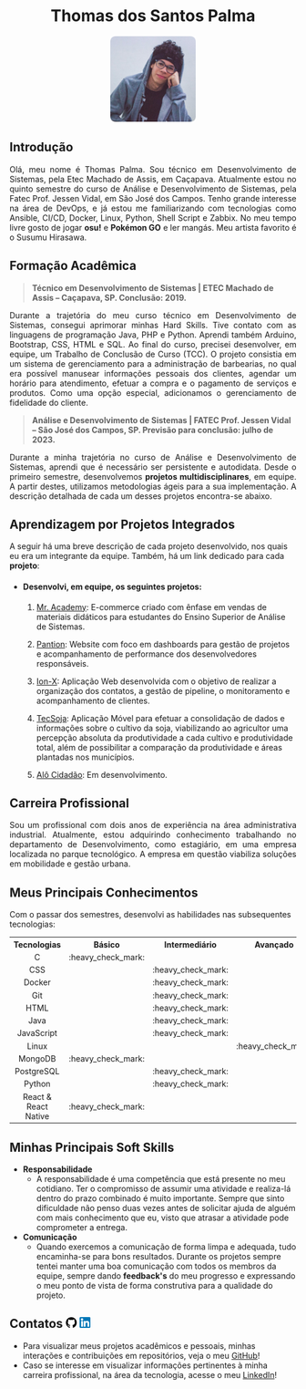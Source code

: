 <h1 align="center"><b>Thomas dos Santos Palma</h1></b>

<p align="center"> 
   <img src="./docs/profile-picture.png" width="150" height="150">
</p>

## **Introdução**


<p align="justify">Olá, meu nome é Thomas Palma. Sou técnico em Desenvolvimento de Sistemas, pela Etec Machado de Assis, em Caçapava. Atualmente estou no quinto semestre do curso de Análise e Desenvolvimento de Sistemas, pela Fatec Prof. Jessen Vidal, em São José dos Campos. Tenho grande interesse na área de DevOps, e já estou me familiarizando com tecnologias como Ansible, CI/CD, Docker, Linux, Python, Shell Script e Zabbix. No meu tempo livre gosto de jogar <b>osu!</b> e <b>Pokémon GO</b> e ler mangás. Meu artista favorito é o Susumu Hirasawa.</p>


## **Formação Acadêmica**

 > **Técnico em Desenvolvimento de Sistemas | ETEC Machado de Assis – Caçapava, SP. Conclusão: 2019.**


 <p align="justify">Durante a trajetória do meu curso técnico em Desenvolvimento de Sistemas, consegui aprimorar minhas Hard Skills. Tive contato com as linguagens de programação Java, PHP e Python. Aprendi também Arduino, Bootstrap, CSS, HTML e SQL. Ao final do curso, precisei desenvolver, em equipe, um Trabalho de Conclusão de Curso (TCC). O projeto consistia em um sistema de gerenciamento para a administração de barbearias, no qual era possível manusear informações pessoais dos clientes, agendar um horário para atendimento, efetuar a compra e o pagamento de serviços e produtos. Como uma opção especial, adicionamos o gerenciamento de fidelidade do cliente.</p>


> **Análise e Desenvolvimento de Sistemas | FATEC Prof. Jessen Vidal – São José dos Campos, SP. Previsão para conclusão: julho de 2023.**

<p align="justify">Durante a minha trajetória no curso de Análise e Desenvolvimento de Sistemas, aprendi que é necessário ser persistente e autodidata. Desde o primeiro semestre, desenvolvemos <b>projetos multidisciplinares</b>, em equipe. A partir destes, utilizamos metodologias ágeis para a sua implementação. A descrição detalhada de cada um desses projetos encontra-se abaixo.</p>

## **Aprendizagem por Projetos Integrados**
A seguir há uma breve descrição de cada projeto desenvolvido, nos quais eu era um integrante da equipe. Também, há um link dedicado para cada **projeto**:

 - <h4><b>Desenvolvi, em equipe, os seguintes projetos:</h4></b>

   1. [Mr. Academy](https://github.com/ThomasPalma1/portfolio-tg/tree/main/APIs/FatecAPI-01): E-commerce criado com ênfase em vendas de materiais didáticos para estudantes do Ensino Superior de Análise de Sistemas.


   2. [Pantion](https://github.com/ThomasPalma1/portfolio-tg/tree/main/APIs/FatecAPI-02): Website com foco em dashboards para gestão de projetos e acompanhamento de performance dos desenvolvedores responsáveis.


   3. [Ion-X](https://github.com/ThomasPalma1/portfolio-tg/tree/main/APIs/FatecAPI-03): Aplicação Web desenvolvida com o objetivo de realizar a organização dos contatos, a gestão de pipeline, o monitoramento e acompanhamento de clientes.


   4. [TecSoja](https://github.com/ThomasPalma1/portfolio-tg/tree/main/APIs/FatecAPI-04): Aplicação Móvel para efetuar a consolidação de dados e informações sobre o cultivo da soja, viabilizando ao agricultor uma percepção absoluta da produtividade a cada cultivo e produtividade total, além de possibilitar a comparação da produtividade e áreas plantadas nos municípios.


   5. [Alô Cidadão](https://github.com/ThomasPalma1/portfolio-tg/tree/main/APIs/FatecAPI-05): Em desenvolvimento.


 ## **Carreira Profissional**
 <p align="justify">Sou um profissional com dois anos de experiência na área administrativa industrial. Atualmente, estou adquirindo conhecimento trabalhando no departamento de Desenvolvimento, como estagiário, em uma empresa localizada no parque tecnológico. A empresa em questão viabiliza soluções em mobilidade e gestão urbana.</p>

## **Meus Principais Conhecimentos**
Com o passar dos semestres, desenvolvi as habilidades nas subsequentes tecnologias: 
<table>
    <tr>
        <th align="center">Tecnologias</th>
        <th align="center">Básico</th>
        <th align="center">Intermediário</th>
        <th align="center">Avançado</th>
    </tr>
    <tr>
        <td align="center">C</td>
        <td align="center">:heavy_check_mark:</td>
        <td></td>
        <td></td>
    </tr>
    <tr>
        <td align="center">CSS</td>
        <td></td>
        <td align="center">:heavy_check_mark:</td>
        <td></td>
    </tr>
    <tr>
        <td align="center">Docker</td>
        <td></td>
        <td align="center">:heavy_check_mark:</td>
        <td></td>
    </tr>
    <tr>
        <td align="center">Git</td>
        <td></td>
        <td align="center">:heavy_check_mark:</td>
        <td></td>
    </tr>
    <tr>
        <td align="center">HTML</td>
        <td></td>
        <td align="center">:heavy_check_mark:</td>
        <td></td>
    </tr>
    <tr>
        <td align="center">Java</td>
        <td></td>
        <td align="center">:heavy_check_mark:</td>
        <td></td>
    </tr>
    <tr>
        <td align="center">JavaScript</td>
        <td></td>
        <td align="center">:heavy_check_mark:</td>
        <td></td>
    </tr>
    <tr>
        <td align="center">Linux</td>
        <td></td>
        <td></td>
        <td align="center">:heavy_check_mark:</td>
    </tr>
    <tr>
        <td align="center">MongoDB</td>
        <td align="center">:heavy_check_mark:</td>
        <td></td>
        <td></td>
    </tr>
    <tr>
        <td align="center">PostgreSQL</td>
        <td></td>
        <td align="center">:heavy_check_mark:</td>
        <td></td>
    </tr>
    <tr>
        <td align="center">Python</td>
        <td></td>
        <td align="center">:heavy_check_mark:</td>
        <td></td>
    </tr>
    <tr>
        <td align="center">React & React Native</td>
        <td align="center">:heavy_check_mark:</td>
        <td></td>
        <td></td>
    </tr>
</table>
  
## **Minhas Principais Soft Skills**
* **Responsabilidade** 
   - A responsabilidade é uma competência que está presente no meu cotidiano. Ter o compromisso de assumir uma atividade e realiza-lá dentro do prazo combinado é muito importante. Sempre que sinto dificuldade não penso duas vezes antes de solicitar ajuda de alguém com mais conhecimento que eu, visto que atrasar a atividade pode comprometer a entrega.
* **Comunicação**
   - Quando exercemos a comunicação de forma limpa e adequada, tudo encaminha-se para bons resultados. Durante os projetos sempre tentei manter uma boa comunicação com todos os membros da equipe, sempre dando **feedback's** do meu progresso e expressando o meu ponto de vista de forma construtiva para a qualidade do projeto. 

## **Contatos** <img src="./docs/github-icon.png"  width="19" height="19"> <img src="./docs/linkedin-icon.png"  width="19" height="19">
* Para visualizar meus projetos acadêmicos e pessoais, minhas interações e contribuições em repositórios, veja o meu [GitHub](https://github.com/ThomasPalma1)!
* Caso se interesse em visualizar informações pertinentes à minha carreira profissional, na área da tecnologia, acesse o meu [LinkedIn](https://www.linkedin.com/in/thomas-palma-0764b81b3/)!
